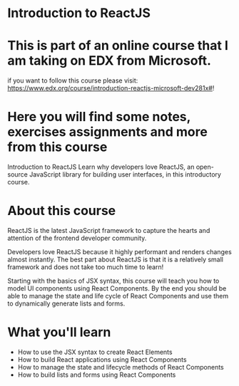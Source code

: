 # Introduction to ReactJS
# This is part of an online course that I am taking on EDX from Microsoft.
if you want to follow this course please visit:
https://www.edx.org/course/introduction-reactjs-microsoft-dev281x#!

Here you will find some notes, exercises assignments and more from this course
===========================================================================

Introduction to ReactJS Learn why developers love ReactJS, an open-source JavaScript library for building user interfaces, in this introductory course.

# About this course
ReactJS is the latest JavaScript framework to capture the hearts and attention of the frontend developer community.

Developers love ReactJS because it highly performant and renders changes almost instantly. The best part about ReactJS is that it is a relatively small framework and does not take too much time to learn!

Starting with the basics of JSX syntax, this course will teach you how to model UI components using React Components. By the end you should be able to manage the state and life cycle of React Components and use them to dynamically generate lists and forms.


# What you'll learn
- How to use the JSX syntax to create React Elements
- How to build React applications using React Components
- How to manage the state and lifecycle methods of React Components
- How to build lists and forms using React Components